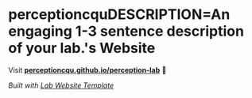 
# perceptioncquDESCRIPTION=An engaging 1-3 sentence description of your lab.'s Website

Visit **[perceptioncqu.github.io/perception-lab](https://perceptioncqu.github.io/perception-lab)** 🚀

_Built with [Lab Website Template](https://greene-lab.gitbook.io/lab-website-template-docs)_
